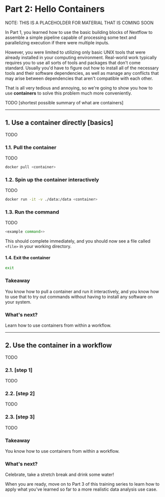 # Part 2: Hello Containers

NOTE: THIS IS A PLACEHOLDER FOR MATERIAL THAT IS COMING SOON

In Part 1, you learned how to use the basic building blocks of Nextflow to assemble a simple pipeline capable of processing some text and parallelizing execution if there were multiple inputs.

However, you were limited to utilizing only basic UNIX tools that were already installed in your computing environment. Real-world work typically requires you to use all sorts of tools and packages that don't come standard. Usually you'd have to figure out how to install all of the necessary tools and their software dependencies, as well as manage any conflicts that may arise between dependencies that aren't compatible with each other.

That is all very tedious and annoying, so we're going to show you how to use **containers** to solve this problem much more conveniently.

TODO [shortest possible summary of what are containers]

---

## 1. Use a container directly [basics]

TODO

### 1.1. Pull the container

TODO

```bash
docker pull <container>
```

### 1.2. Spin up the container interactively

TODO

```bash
docker run -it -v ./data:/data <container>
```

### 1.3. Run the command

TODO

```bash
<example command>>
```

This should complete immediately, and you should now see a file called `<file>` in your working directory.

#### 1.4. Exit the container

```bash
exit
```

### Takeaway

You know how to pull a container and run it interactively, and you know how to use that to try out commands without having to install any software on your system.

### What's next?

Learn how to use containers from within a workflow.

---

## 2. Use the container in a workflow

TODO

### 2.1. [step 1]

TODO

### 2.2. [step 2]

TODO

### 2.3. [step 3]

TODO

### Takeaway

You know how to use containers from within a workflow.

### What's next?

Celebrate, take a stretch break and drink some water!

When you are ready, move on to Part 3 of this training series to learn how to apply what you've learned so far to a more realistic data analysis use case.
